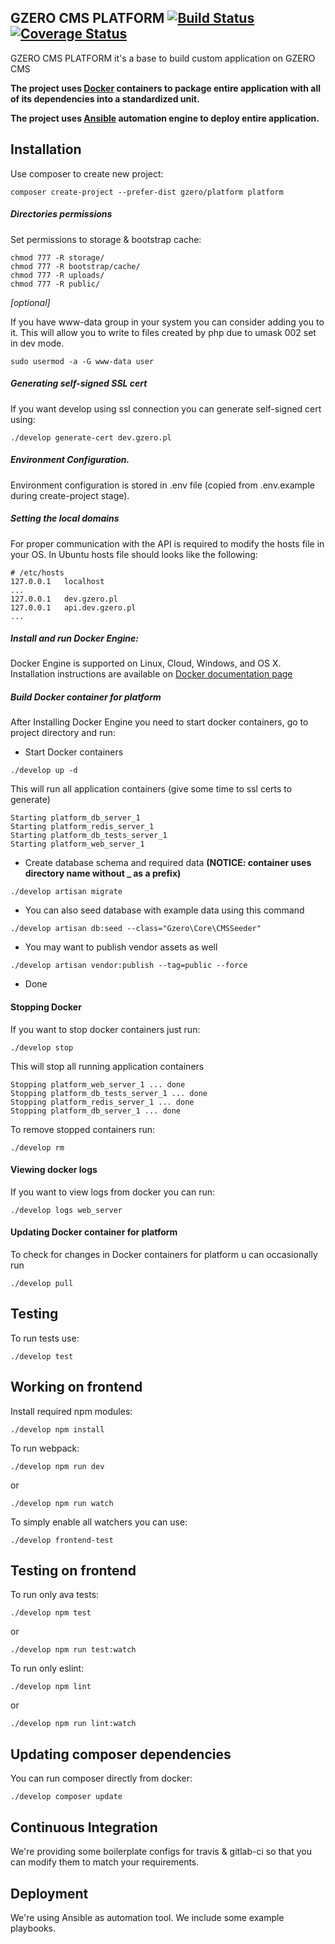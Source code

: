 ## GZERO CMS PLATFORM [![Build Status](https://travis-ci.org/GrupaZero/platform.png?branch=master)](https://travis-ci.org/GrupaZero/platform) [![Coverage Status](https://coveralls.io/repos/GrupaZero/platform/badge.svg?branch=master&service=github)](https://coveralls.io/github/GrupaZero/platform?branch=master)

GZERO CMS PLATFORM it's a base to build custom application on GZERO CMS

**The project uses [Docker](https://www.docker.com/what-docker) containers to package entire application with all of its dependencies into a standardized unit.**

**The project uses [Ansible](https://www.ansible.com/how-ansible-works) automation engine to deploy entire application.**
## Installation

Use composer to create new project:

```
composer create-project --prefer-dist gzero/platform platform
```

##### Directories permissions

Set permissions to storage & bootstrap cache:

```
chmod 777 -R storage/
chmod 777 -R bootstrap/cache/
chmod 777 -R uploads/
chmod 777 -R public/
```

_[optional]_

If you have www-data group in your system you can consider adding you to it.
This will allow you to write to files created by php due to umask 002 set in dev mode.

```
sudo usermod -a -G www-data user

```

##### Generating self-signed SSL cert

If you want develop using ssl connection you can generate self-signed cert using:

```
./develop generate-cert dev.gzero.pl
```

##### Environment Configuration.

Environment configuration is stored in .env file (copied from .env.example during create-project stage).
 
##### Setting the local domains

For proper communication with the API is required to modify the hosts file in your OS.
In Ubuntu hosts file should looks like the following:

```
# /etc/hosts
127.0.0.1	localhost
...
127.0.0.1	dev.gzero.pl
127.0.0.1   api.dev.gzero.pl
...
```
 
##### Install and run Docker Engine:

Docker Engine is supported on Linux, Cloud, Windows, and OS X. Installation instructions are available on [Docker documentation
 page](https://docs.docker.com/engine/installation/) 

##### Build Docker container for platform
After Installing Docker Engine you need to start docker containers, go to project directory and run:

- Start Docker containers
 
```
./develop up -d
```
  
This will run all application containers (give some time to ssl certs to generate)
 
```
Starting platform_db_server_1
Starting platform_redis_server_1
Starting platform_db_tests_server_1
Starting platform_web_server_1
```
 
- Create database schema and required data __(NOTICE: container uses directory name without _ as a prefix)__
 
```
./develop artisan migrate
```

- You can also seed database with example data using this command
 
```
./develop artisan db:seed --class="Gzero\Core\CMSSeeder"
```

- You may want to publish vendor assets as well
 
```
./develop artisan vendor:publish --tag=public --force
```

 - Done
 
#### Stopping Docker
If you want to stop docker containers just run:

```
./develop stop
```

This will stop all running application containers
 
```
Stopping platform_web_server_1 ... done
Stopping platform_db_tests_server_1 ... done
Stopping platform_redis_server_1 ... done
Stopping platform_db_server_1 ... done
```
 
To remove stopped containers run:
 
```
./develop rm
```
 
#### Viewing docker logs
If you want to view logs from docker you can run:

```
./develop logs web_server
```
   
#### Updating Docker container for platform
To check for changes in Docker containers for platform u can occasionally run  

```
./develop pull
```
  
## Testing

To run tests use:

```
./develop test
```

## Working on frontend

Install required npm modules:

```
./develop npm install
```

To run webpack:

```
./develop npm run dev
```
  or
```
./develop npm run watch
```

To simply enable all watchers you can use:
 ```
 ./develop frontend-test
 ```
## Testing on frontend

To run only ava tests:

```
./develop npm test
```
  or
```
./develop npm run test:watch
```

To run only eslint:

```
./develop npm lint
```
  or
```
./develop npm run lint:watch
```

## Updating composer dependencies

You can run composer directly from docker:

```
./develop composer update
```

## Continuous Integration

We're providing some boilerplate configs for travis & gitlab-ci so that you can modify them to match your requirements.
 
## Deployment

We're using Ansible as automation tool. We include some example playbooks.
